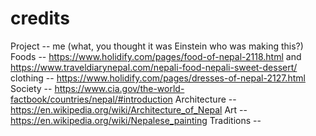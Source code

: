 # credits

Project -- me (what, you thought it was Einstein who was making this?)
Foods -- https://www.holidify.com/pages/food-of-nepal-2118.html and https://www.traveldiarynepal.com/nepali-food-nepali-sweet-dessert/
clothing -- https://www.holidify.com/pages/dresses-of-nepal-2127.html
Society -- https://www.cia.gov/the-world-factbook/countries/nepal/#introduction
Architecture -- https://en.wikipedia.org/wiki/Architecture_of_Nepal
Art -- https://en.wikipedia.org/wiki/Nepalese_painting
Traditions -- 
